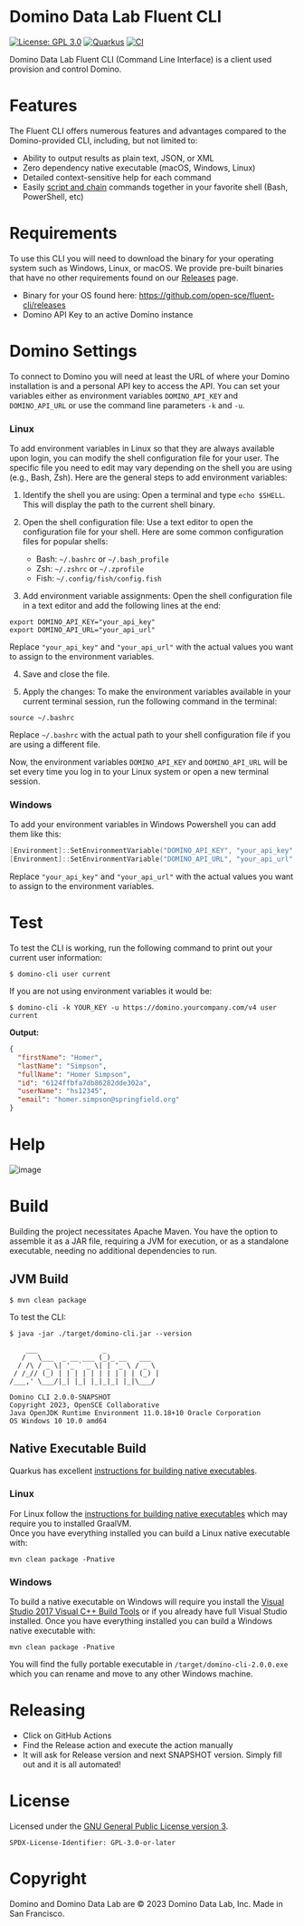 # Domino Data Lab Fluent CLI

[![License: GPL 3.0](https://img.shields.io/badge/License-GPL3-red.svg?style=for-the-badge)](https://opensource.org/license/gpl-3-0/)
[![Quarkus](https://img.shields.io/badge/quarkus-power-blue?logo=quarkus&style=for-the-badge)](https://github.com/quarkusio/quarkus)
[![CI](https://img.shields.io/github/actions/workflow/status/open-sce/fluent-cli/build.yml?branch=main&logo=GitHub&style=for-the-badge)](https://github.com/open-sce/fluent-cli/actions/workflows/build.yml)


Domino Data Lab Fluent CLI (Command Line Interface) is a client used provision and control Domino.

# Features

The Fluent CLI offers numerous features and advantages compared to the Domino-provided CLI, including, but not limited to:

-   Ability to output results as plain text, JSON, or XML
-   Zero dependency native executable (macOS, Windows, Linux)
-   Detailed context-sensitive help for each command
-   Easily [script and chain](https://raw.githubusercontent.com/open-sce/fluent-cli/main/demo/demo.sh) commands together in your favorite shell (Bash, PowerShell, etc)

# Requirements

To use this CLI you will need to download the binary for your operating system such as Windows, Linux, or macOS.  We provide pre-built binaries that have no other requirements found
on our [Releases](https://github.com/open-sce/fluent-cli/releases) page.

- Binary for your OS found here: https://github.com/open-sce/fluent-cli/releases
- Domino API Key to an active Domino instance

# Domino Settings

To connect to Domino you will need at least the URL of where your Domino installation is and a personal API key to
access the API. You can set your variables either as environment variables `DOMINO_API_KEY` and `DOMINO_API_URL` or use
the command line parameters `-k` and `-u`.

### Linux

To add environment variables in Linux so that they are always available upon login, you can modify the shell configuration file for your user. The specific file you need to edit may vary depending on the shell you are using (e.g., Bash, Zsh). Here are the general steps to add environment variables:

1. Identify the shell you are using: Open a terminal and type `echo $SHELL`. This will display the path to the current shell binary.

2. Open the shell configuration file: Use a text editor to open the configuration file for your shell. Here are some common configuration files for popular shells:
   - Bash: `~/.bashrc` or `~/.bash_profile`
   - Zsh: `~/.zshrc` or `~/.zprofile`
   - Fish: `~/.config/fish/config.fish`

3. Add environment variable assignments: Open the shell configuration file in a text editor and add the following lines at the end:

```shell
export DOMINO_API_KEY="your_api_key"
export DOMINO_API_URL="your_api_url"
```

Replace `"your_api_key"` and `"your_api_url"` with the actual values you want to assign to the environment variables.

4. Save and close the file.

5. Apply the changes: To make the environment variables available in your current terminal session, run the following command in the terminal:

```shell
source ~/.bashrc
```

Replace `~/.bashrc` with the actual path to your shell configuration file if you are using a different file.

Now, the environment variables `DOMINO_API_KEY` and `DOMINO_API_URL` will be set every time you log in to your Linux system or open a new terminal session.

### Windows

To add your environment variables in Windows Powershell you can add them like this:

```powershell
[Environment]::SetEnvironmentVariable("DOMINO_API_KEY", "your_api_key", "User")
[Environment]::SetEnvironmentVariable("DOMINO_API_URL", "your_api_url", "User")
```
Replace `"your_api_key"` and `"your_api_url"` with the actual values you want to assign to the environment variables.

# Test
To test the CLI is working, run the following command to print out your current user information:

```shell
$ domino-cli user current
```

If you are not using environment variables it would be:

```shell
$ domino-cli -k YOUR_KEY -u https://domino.yourcompany.com/v4 user current
```

**Output:**
```json
{
  "firstName": "Homer",
  "lastName": "Simpson",
  "fullName": "Homer Simpson",
  "id": "6124ffbfa7db86282dde302a",
  "userName": "hs12345",
  "email": "homer.simpson@springfield.org"
}
```

# Help
![image](https://user-images.githubusercontent.com/4399574/155019857-986e31e4-abc0-4eda-9e96-3ed39c746119.png)

# Build

Building the project necessitates Apache Maven. You have the option to assemble it as a JAR file, requiring a JVM for execution, or as a standalone executable, needing no additional dependencies to run.

## JVM Build

```shell
$ mvn clean package
```

To test the CLI:

```shell
$ java -jar ./target/domino-cli.jar --version

    ___                _
   /   \___  _ __ ___ (_)_ __   ___
  / /\ / _ \| '_ ` _ \| | '_ \ / _ \
 / /_// (_) | | | | | | | | | | (_) |
/___,' \___/|_| |_| |_|_|_| |_|\___/

Domino CLI 2.0.0-SNAPSHOT
Copyright 2023, OpenSCE Collaborative
Java OpenJDK Runtime Environment 11.0.18+10 Oracle Corporation
OS Windows 10 10.0 amd64
```

## Native Executable Build

Quarkus has excellent [instructions for building native executables](https://quarkus.io/guides/building-native-image).

### Linux

For Linux follow the [instructions for building native executables](https://quarkus.io/guides/building-native-image) which may require you to installed GraalVM.  
Once you have everything installed you can build a Linux native executable with:

```shell
mvn clean package -Pnative
```

### Windows

To build a native executable on Windows will require you install the [Visual Studio 2017 Visual C++ Build Tools](https://aka.ms/vs/15/release/vs_buildtools.exe) or if you already have full Visual Studio installed.
Once you have everything installed you can build a Windows native executable with:

```shell
mvn clean package -Pnative
```

You will find the fully portable executable in `/target/domino-cli-2.0.0.exe` which you can rename and move to any other Windows machine.

# Releasing

- Click on GitHub Actions
- Find the Release action and execute the action manually
- It will ask for Release version and next SNAPSHOT version.  Simply fill out and it is all automated!

# License

Licensed under the [GNU General Public License version 3](https://opensource.org/license/gpl-3-0/).

`SPDX-License-Identifier: GPL-3.0-or-later`

# Copyright

Domino and Domino Data Lab are © 2023 Domino Data Lab, Inc. Made in San Francisco. 